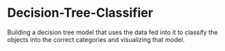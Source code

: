 # Decision-Tree-Classifier
Building a decision tree model that uses the data fed into it to classify the objects into the correct categories and visualizing that model.

